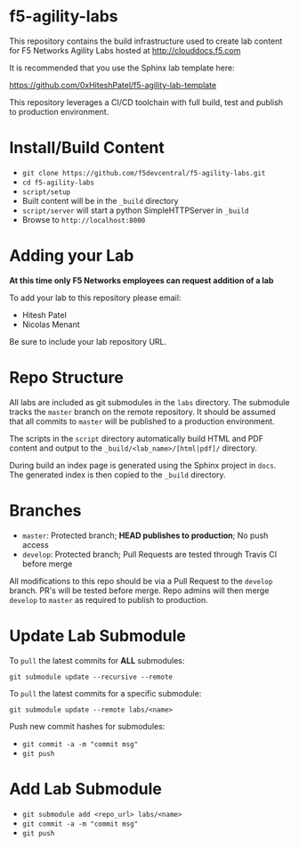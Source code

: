 # f5-agility-labs

This repository contains the build infrastructure used to create lab content
for F5 Networks Agility Labs hosted at http://clouddocs.f5.com

It is recommended that you use the Sphinx lab template here:

https://github.com/0xHiteshPatel/f5-agility-lab-template

This repository leverages a CI/CD toolchain with full build, test and publish
to production environment.

# Install/Build Content

- `git clone https://github.com/f5devcentral/f5-agility-labs.git`
- `cd f5-agility-labs`
- `script/setup`
- Built content will be in the `_build` directory
- `script/server` will start a python SimpleHTTPServer in `_build`
- Browse to `http://localhost:8000`

# Adding your Lab

**At this time only F5 Networks employees can request addition of a lab**

To add your lab to this repository please email:

 - Hitesh Patel
 - Nicolas Menant

Be sure to include your lab repository URL.

# Repo Structure

All labs are included as git submodules in the `labs` directory.  The submodule
tracks the `master` branch on the remote repository.  It should be assumed that
all commits to `master` will be published to a production environment.

The scripts in the `script` directory automatically build HTML and PDF content
and output to the `_build/<lab_name>/[html|pdf]/` directory.

During build an index page is generated using the Sphinx project in `docs`.  The
generated index is then copied to the `_build` directory.

# Branches

- `master`: Protected branch; **HEAD publishes to production**; No push access
- `develop`: Protected branch; Pull Requests are tested through Travis CI
  before merge

All modifications to this repo should be via a Pull Request to the `develop`
branch.  PR's will be tested before merge.  Repo admins will then merge
`develop` to `master` as required to publish to production.

# Update Lab Submodule

To `pull` the latest commits for **ALL** submodules:

`git submodule update --recursive --remote`

To `pull` the latest commits for a specific submodule:

`git submodule update --remote labs/<name>`

Push new commit hashes for submodules:

- `git commit -a -m "commit msg"`
- `git push`

# Add Lab Submodule

- `git submodule add <repo_url> labs/<name>`
- `git commit -a -m "commit msg"`
- `git push`

